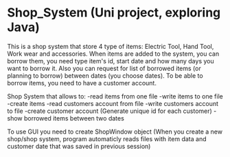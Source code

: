 # Shop_System (Uni project, exploring Java)
This is a shop system that store 4 type of items: Electric Tool, Hand Tool, Work wear and accessories. When items are added to the system, you can borrow them, you need type item's id, start date and how many days you want to borrow it. Also you can request for list of borrowed items (or planning to borrow) between dates (you choose dates). To be able to borrow items, you need to have a customer account.

Shop System that allows to:
-read items from one file
-write items to one file
-create items
-read customers account from file
-write customers account to file
-create customer account (Generate unique id for each customer)
-show borrowed items between two dates

To use GUI you need to create ShopWindow object (When you create a new shop/shop system, program automaticly reads files with item data and customer date that was saved in previous session)
